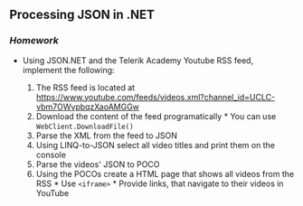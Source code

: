 ## Processing JSON in .NET
### _Homework_

*   Using JSON.NET and the Telerik Academy Youtube RSS feed, implement the following:

    1.    The RSS feed is located at https://www.youtube.com/feeds/videos.xml?channel_id=UCLC-vbm7OWvpbqzXaoAMGGw
    2.    Download the content of the feed programatically
        *   You can use `WebClient.DownloadFile()`
    3.    Parse the XML from the feed to JSON
    4.    Using LINQ-to-JSON select all video titles and print them on the console
    5.    Parse the videos' JSON to POCO
    6.    Using the POCOs create a HTML page that shows all videos from the RSS
        *   Use `<iframe>`
        *   Provide links, that navigate to their videos in YouTube 
    
